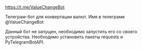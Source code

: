 https://t.me/ValueChangeBot

Телеграм-бот для конвертации валют. Имя в телеграме @ValueChangeBot

Данный бот не запущен, необходимо запустить его со своего устройства.
Необходимо установить пакеты requests и PyTelegramBotAPI.
